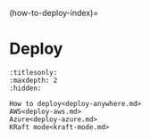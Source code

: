 (how-to-deploy-index)=
# Deploy

```{toctree}
:titlesonly:
:maxdepth: 2
:hidden:

How to deploy<deploy-anywhere.md>
AWS<deploy-aws.md>
Azure<deploy-azure.md>
KRaft mode<kraft-mode.md>
```
